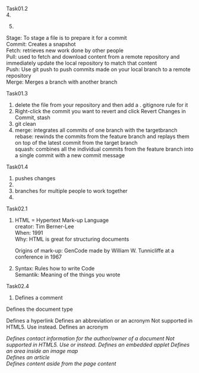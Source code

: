 Task01.2  
4.  


5.  
Stage: To stage a file is to prepare it for a commit  
Commit: Creates a snapshot  
Fetch: retrieves new work done by other people  
Pull:  used to fetch and download content from a remote repository and immediately update the local repository to match that content   
Push: Use git push to push commits made on your local branch to a remote repository  
Merge: Merges a branch with another branch  


Task01.3  

1. delete the file from your repository and then add a . gitignore rule for it  
2. Right-click the commit you want to revert and click Revert Changes in Commit, stash  
3. git clean  
4. merge: integrates all commits of one branch with the targetbranch  
   rebase: rewinds the commits from the feature branch and replays them on top of the latest commit from the target branch  
   squash: combines all the individual commits from the feature branch into a single commit with a new commit message  

Task01.4  
1. pushes changes  
2.  
3. branches for multiple people to work together  
4.   
  
Task02.1  
1. HTML = Hypertext Mark-up Language  
   creator: Tim Berner-Lee  
   When: 1991  
   Why: HTML is great for structuring documents  
  
   Origins of mark-up: GenCode made by William W. Tunnicliffe at a conference in 1967  
  
2. Syntax: Rules how to write Code  
   Semantik: Meaning of the things you wrote

Task02.4
1. <!--...--> 	Defines a comment
<!DOCTYPE>  	Defines the document type
<a> 	Defines a hyperlink
<abbr> 	Defines an abbreviation or an acronym
<acronym> 	Not supported in HTML5. Use <abbr> instead.
Defines an acronym
<address> 	Defines contact information for the author/owner of a document
<applet> 	Not supported in HTML5. Use <embed> or <object> instead.
Defines an embedded applet
<area> 	Defines an area inside an image map
<article> 	Defines an article
<aside> 	Defines content aside from the page content
<audio> 	Defines embedded sound content
<b> 	Defines bold text
<base> 	Specifies the base URL/target for all relative URLs in a document
<basefont> 	Not supported in HTML5. Use CSS instead.
Specifies a default color, size, and font for all text in a document
<bdi> 	Isolates a part of text that might be formatted in a different direction from other text outside it
<bdo> 	Overrides the current text direction
<big> 	Not supported in HTML5. Use CSS instead.
Defines big text
<blockquote> 	Defines a section that is quoted from another source
<body> 	Defines the document's body
<br> 	Defines a single line break
<button> 	Defines a clickable button
<canvas> 	Used to draw graphics, on the fly, via scripting (usually JavaScript)
<caption> 	Defines a table caption
<center> 	Not supported in HTML5. Use CSS instead.
Defines centered text
<cite> 	Defines the title of a work
<code> 	Defines a piece of computer code
<col> 	Specifies column properties for each column within a <colgroup> element 
<colgroup> 	Specifies a group of one or more columns in a table for formatting
<data> 	Adds a machine-readable translation of a given content
<datalist> 	Specifies a list of pre-defined options for input controls
<dd> 	Defines a description/value of a term in a description list
<del> 	Defines text that has been deleted from a document
<details> 	Defines additional details that the user can view or hide
<dfn> 	Specifies a term that is going to be defined within the content
<dialog> 	Defines a dialog box or window
<dir> 	Not supported in HTML5. Use <ul> instead.
Defines a directory list
<div> 	Defines a section in a document
<dl> 	Defines a description list
<dt> 	Defines a term/name in a description list
<em> 	Defines emphasized text 
<embed> 	Defines a container for an external application
<fieldset> 	Groups related elements in a form
<figcaption> 	Defines a caption for a <figure> element
<figure> 	Specifies self-contained content
<font> 	Not supported in HTML5. Use CSS instead.
Defines font, color, and size for text
<footer> 	Defines a footer for a document or section
<form> 	Defines an HTML form for user input
<frame> 	Not supported in HTML5.
Defines a window (a frame) in a frameset
<frameset> 	Not supported in HTML5.
Defines a set of frames
<h1> to <h6> 	Defines HTML headings
<head> 	Contains metadata/information for the document
<header> 	Defines a header for a document or section
<hgroup> 	Defines a header and related content
<hr> 	Defines a thematic change in the content
<html> 	Defines the root of an HTML document
<i> 	Defines a part of text in an alternate voice or mood
<iframe> 	Defines an inline frame
<img> 	Defines an image
<input> 	Defines an input control
<ins> 	Defines a text that has been inserted into a document
<kbd> 	Defines keyboard input
<label> 	Defines a label for an <input> element
<legend> 	Defines a caption for a <fieldset> element
<li> 	Defines a list item
<link> 	Defines the relationship between a document and an external resource (most used to link to style sheets)
<main> 	Specifies the main content of a document
<map> 	Defines an image map
<mark> 	Defines marked/highlighted text
<menu> 	Defines an unordered list
<meta> 	Defines metadata about an HTML document
<meter> 	Defines a scalar measurement within a known range (a gauge)
<nav> 	Defines navigation links
<noframes> 	Not supported in HTML5.
Defines an alternate content for users that do not support frames
<noscript> 	Defines an alternate content for users that do not support client-side scripts
<object> 	Defines a container for an external application
<ol> 	Defines an ordered list
<optgroup> 	Defines a group of related options in a drop-down list
<option> 	Defines an option in a drop-down list
<output> 	Defines the result of a calculation
<p> 	Defines a paragraph
<param> 	Defines a parameter for an object
<picture> 	Defines a container for multiple image resources
<pre> 	Defines preformatted text
<progress> 	Represents the progress of a task
<q> 	Defines a short quotation
<rp> 	Defines what to show in browsers that do not support ruby annotations
<rt> 	Defines an explanation/pronunciation of characters (for East Asian typography)
<ruby> 	Defines a ruby annotation (for East Asian typography)
<s> 	Defines text that is no longer correct
<samp> 	Defines sample output from a computer program
<script> 	Defines a client-side script
<search> 	Defines a search section
<section> 	Defines a section in a document
<select> 	Defines a drop-down list
<small> 	Defines smaller text
<source> 	Defines multiple media resources for media elements (<video> and <audio>)
<span> 	Defines a section in a document
<strike> 	Not supported in HTML5. Use <del> or <s> instead.
Defines strikethrough text
<strong> 	Defines important text
<style> 	Defines style information for a document
<sub> 	Defines subscripted text
<summary> 	Defines a visible heading for a <details> element
<sup> 	Defines superscripted text
<svg> 	Defines a container for SVG graphics
<table> 	Defines a table
<tbody> 	Groups the body content in a table
<td> 	Defines a cell in a table
<template> 	Defines a container for content that should be hidden when the page loads
<textarea> 	Defines a multiline input control (text area)
<tfoot> 	Groups the footer content in a table
<th> 	Defines a header cell in a table
<thead> 	Groups the header content in a table
<time> 	Defines a specific time (or datetime)
<title> 	Defines a title for the document
<tr> 	Defines a row in a table
<track> 	Defines text tracks for media elements (<video> and <audio>)
<tt> 	Not supported in HTML5. Use CSS instead.
Defines teletype text
<u> 	Defines some text that is unarticulated and styled differently from normal text
<ul> 	Defines an unordered list
<var> 	Defines a variable
<video> 	Defines embedded video content
<wbr> 	Defines a possible line-break



   
